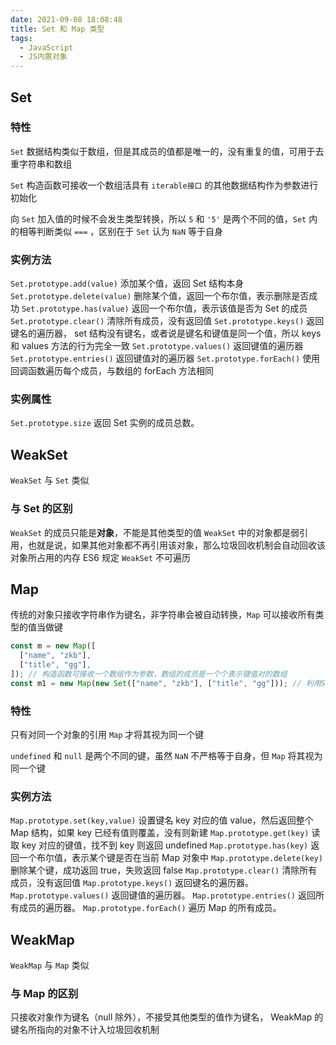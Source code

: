 ```yaml
---
date: 2021-09-08 18:08:48
title: Set 和 Map 类型
tags:
  - JavaScript
  - JS内置对象
---
```


## Set

### 特性

`Set` 数据结构类似于数组，但是其成员的值都是唯一的，没有重复的值，可用于去重字符串和数组

`Set` 构造函数可接收一个数组活具有 `iterable接口` 的其他数据结构作为参数进行初始化

向 `Set` 加入值的时候不会发生类型转换，所以 `5` 和 `'5'` 是两个不同的值，`Set` 内的相等判断类似 `===` ，区别在于 `Set` 认为 `NaN` 等于自身

### 实例方法

`Set.prototype.add(value)` 添加某个值，返回 Set 结构本身
`Set.prototype.delete(value)` 删除某个值，返回一个布尔值，表示删除是否成功
`Set.prototype.has(value)` 返回一个布尔值，表示该值是否为 Set 的成员
`Set.prototype.clear()` 清除所有成员，没有返回值
`Set.prototype.keys()` 返回键名的遍历器， set 结构没有键名，或者说是键名和键值是同一个值，所以 keys 和 values 方法的行为完全一致
`Set.prototype.values()` 返回键值的遍历器
`Set.prototype.entries()` 返回键值对的遍历器
`Set.prototype.forEach()` 使用回调函数遍历每个成员，与数组的 forEach 方法相同

### 实例属性

`Set.prototype.size` 返回 Set 实例的成员总数。

## WeakSet

`WeakSet` 与 `Set` 类似

### 与 Set 的区别

`WeakSet` 的成员只能是**对象**，不能是其他类型的值
`WeakSet` 中的对象都是弱引用，也就是说，如果其他对象都不再引用该对象，那么垃圾回收机制会自动回收该对象所占用的内存
ES6 规定 `WeakSet` 不可遍历

## Map

传统的对象只接收字符串作为键名，非字符串会被自动转换，`Map` 可以接收所有类型的值当做键

```js
const m = new Map([
  ["name", "zkb"],
  ["title", "gg"],
]); // 构造函数可接收一个数组作为参数，数组的成员是一个个表示键值对的数组
const m1 = new Map(new Set(["name", "zkb"], ["title", "gg"])); // 利用Set来生成新的Map，任何具有iterator接口且每个成员都是双元素的数组的数据结构都可作为Map构造函数的参数
```

### 特性

只有对同一个对象的引用 `Map` 才将其视为同一个键

`undefined` 和 `null` 是两个不同的键，虽然 `NaN` 不严格等于自身，但 `Map` 将其视为同一个键

### 实例方法

`Map.prototype.set(key,value)` 设置键名 key 对应的值 value，然后返回整个 Map 结构，如果 key 已经有值则覆盖，没有则新建
`Map.prototype.get(key)` 读取 key 对应的键值，找不到 key 则返回 undefined
`Map.prototype.has(key)` 返回一个布尔值，表示某个键是否在当前 Map 对象中
`Map.prototype.delete(key)` 删除某个键，成功返回 true，失败返回 false
`Map.prototype.clear()` 清除所有成员，没有返回值
`Map.prototype.keys()` 返回键名的遍历器。
`Map.prototype.values()` 返回键值的遍历器。
`Map.prototype.entries()` 返回所有成员的遍历器。
`Map.prototype.forEach()` 遍历 Map 的所有成员。

## WeakMap

`WeakMap` 与 `Map` 类似

### 与 Map 的区别

只接收对象作为键名（null 除外），不接受其他类型的值作为键名， WeakMap 的键名所指向的对象不计入垃圾回收机制
